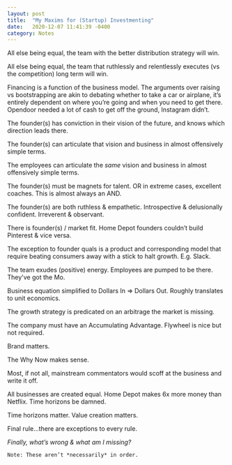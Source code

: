 ```yaml
---
layout: post
title:  "My Maxims for (Startup) Investmenting"
date:   2020-12-07 11:41:39 -0400
category: Notes
---
```

All else being equal, the team with the better distribution strategy will win. 

All else being equal, the team that ruthlessly and relentlessly executes (vs the competition) long term will win. 

Financing is a function of the business model. The arguments over raising vs bootstrapping are akin to debating whether to take a car or airplane, it’s entirely dependent on where you’re going and when you need to get there. Opendoor needed a lot of cash to get off the ground, Instagram didn’t.

The founder(s) has conviction in their vision of the future, and knows which direction leads there. 

The founder(s) can articulate that vision and business in almost offensively simple terms. 

The employees can articulate the *same* vision and business in almost offensively simple terms. 

The founder(s) must be magnets for talent. OR in extreme cases, excellent coaches. This is almost always an AND. 

The founder(s) are both ruthless & empathetic. Introspective & delusionally confident. Irreverent & observant. 

There is founder(s) / market fit. Home Depot founders couldn’t build Pinterest & vice versa. 

The exception to founder quals is a product and corresponding model that require beating consumers away with a stick to halt growth. E.g. Slack.

The team exudes (positive) energy. Employees are pumped to be there. They've got the Mo.

Business equation simplified to Dollars In => Dollars Out. Roughly translates to unit economics. 

The growth strategy is predicated on an arbitrage the market is missing. 

The company must have an Accumulating Advantage. Flywheel is nice but not required. 

Brand matters. 

The Why Now makes sense. 

Most, if not all, mainstream commentators would scoff at the business and write it off.  

All businesses are created equal. Home Depot makes 6x more money than Netflix. Time horizons be damned.

Time horizons matter. Value creation matters. 

Final rule...there are exceptions to every rule.

*Finally, what’s wrong & what am I missing?*


`Note: These aren’t *necessarily* in order.`


